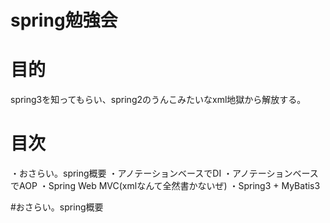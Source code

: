 # spring勉強会

# 目的
spring3を知ってもらい、spring2のうんこみたいなxml地獄から解放する。

# 目次
・おさらい。spring概要
・アノテーションベースでDI
・アノテーションベースでAOP
・Spring Web MVC(xmlなんて全然書かないぜ)
・Spring3 + MyBatis3

#おさらい。spring概要



